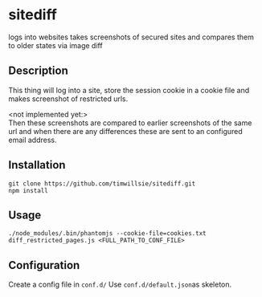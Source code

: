 # sitediff
logs into websites takes screenshots of secured sites and compares them to older states via image diff

## Description
This thing will log into a site, store the session cookie in a cookie file and makes screenshot of restricted urls.

\<not implemented yet:>  
Then these screenshots are compared to earlier screenshots of the same url and when there are any differences these are sent to an configured email address.

## Installation
```git clone https://github.com/timwillsie/sitediff.git```  
```npm install```

## Usage
```./node_modules/.bin/phantomjs --cookie-file=cookies.txt diff_restricted_pages.js <FULL_PATH_TO_CONF_FILE>```

## Configuration
Create a config file in ```conf.d/``` Use ```conf.d/default.json```as skeleton.